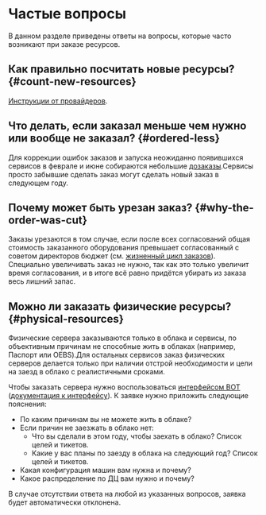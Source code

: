 # Частые вопросы

В данном разделе приведены ответы на вопросы, которые часто возникают при заказе ресурсов.

## Как правильно посчитать новые ресурсы? {#count-new-resources}

[Инструкции от провайдеров](https://wiki.yandex-team.ru/Intranet/abc/features/hardware/#providers).

## Что делать, если заказал меньше чем нужно или вообще не заказал? {#ordered-less}

Для коррекции ошибок заказов и запуска неожиданно появившихся сервисов в феврале и июне собираются небольшие [дозаказы](https://capacity-planning.daas.yandex-team.ru/about/index.html#dozakazy).Сервисы просто забывшие сделать заказ могут сделать новый заказ в следующем году.

## Почему может быть урезан заказ? {#why-the-order-was-cut}

Заказы урезаются в том случае, если после всех согласований общая стоимость заказанного оборудования превышает согласованный с советом директоров бюджет (см. [жизненный цикл заказов](making-an-order.md#life-cycle)). Специально увеличивать заказ не нужно, так как это только увеличит время согласования, и в итоге всё равно придётся убирать из заказа весь лишний запас.

## Можно ли заказать физические ресурсы? {#physical-resources}

Физические сервера заказываются только в облака и сервисы, по объективным причинам не способные жить в облаках (например, Паспорт или OEBS).Для остальных сервисов заказ физических серверов делается только при наличии отстрой необходимости и цели на заезд в облако с реалистичными сроками.

Чтобы заказать сервера нужно воспользоваться [интерфейсом BOT](https://bot.yandex-team.ru/hwr/preorders/) ([документация к интерфейсу](https://wiki.yandex-team.ru/bot/user/hwr/)). К заявке нужно приложить следующие пояснения:

- По каким причинам вы не можете жить в облаке?
- Если причин не заезжать в облако нет:
  - Что вы сделали в этом году, чтобы заехать в облако? Список целей и тикетов.
  - Какие у вас планы по заезду в облака на следующий год? Список целей и тикетов.
- Какая конфигурация машин вам нужна и почему?
- Какое распределение по ДЦ вам нужно и почему?

В случае отсутствии ответа на любой из указанных вопросов, заявка будет автоматически отклонена.